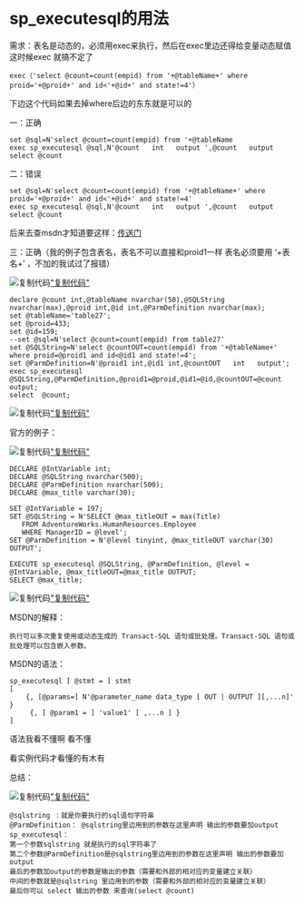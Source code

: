 # sp_executesql的用法

需求：表名是动态的，必须用exec来执行，然后在exec里边还得给变量动态赋值  这时候exec 就搞不定了

```
exec（'select @count=count(empid) from '+@tableName+' where proid='+@proid+' and id<'+@id+' and state!=4'）
```

下边这个代码如果去掉where后边的东东就是可以的

一：正确

```
set @sql=N'select @count=count(empid) from '+@tableName
exec sp_executesql @sql,N'@count   int   output ',@count   output 
select @count
```

二：错误

```
set @sql=N'select @count=count(empid) from '+@tableName+' where proid='+@proid+' and id<'+@id+' and state!=4'
exec sp_executesql @sql,N'@count   int   output ',@count   output 
select @count
```

后来去查msdn才知道要这样：[传送门](http://msdn.microsoft.com/zh-cn/library/ms188001(v=sql.90).aspx)

三：正确（我的例子包含表名，表名不可以直接和proid1一样 表名必须要用 ‘+表名+’ ，不加的我试过了报错）

![复制代码](ad4a6761-011b-47b7-b149-dfa2aec12b58-20220206181450-ji7b7h6.gif)[&quot;复制代码&quot;]("复制代码")

```
declare @count int,@tableName nvarchar(50),@SQLString nvarchar(max),@proid int,@id int,@ParmDefinition nvarchar(max);
set @tableName='table27';
set @proid=433;
set @id=159;
--set @sql=N'select @count=count(empid) from table27'
set @SQLString=N'select @countOUT=count(empid) from '+@tableName+' where proid=@proid1 and id<@id1 and state!=4';
set @ParmDefinition=N'@proid1 int,@id1 int,@countOUT   int   output';
exec sp_executesql @SQLString,@ParmDefinition,@proid1=@proid,@id1=@id,@countOUT=@count   output;
select  @count;
```

![复制代码](ad4a6761-011b-47b7-b149-dfa2aec12b58-20220206181450-smshsm4.gif)[&quot;复制代码&quot;]("复制代码")

官方的例子：

![复制代码](ad4a6761-011b-47b7-b149-dfa2aec12b58-20220206181450-03da5k3.gif)[&quot;复制代码&quot;]("复制代码")

```
DECLARE @IntVariable int;
DECLARE @SQLString nvarchar(500);
DECLARE @ParmDefinition nvarchar(500);
DECLARE @max_title varchar(30);

SET @IntVariable = 197;
SET @SQLString = N'SELECT @max_titleOUT = max(Title) 
   FROM AdventureWorks.HumanResources.Employee
   WHERE ManagerID = @level';
SET @ParmDefinition = N'@level tinyint, @max_titleOUT varchar(30) OUTPUT';

EXECUTE sp_executesql @SQLString, @ParmDefinition, @level = @IntVariable, @max_titleOUT=@max_title OUTPUT;
SELECT @max_title;
```

![复制代码](ad4a6761-011b-47b7-b149-dfa2aec12b58-20220206181450-jiezbob.gif)[&quot;复制代码&quot;]("复制代码")

MSDN的解释：

```
执行可以多次重复使用或动态生成的 Transact-SQL 语句或批处理。Transact-SQL 语句或批处理可以包含嵌入参数。
```

MSDN的语法：

```
sp_executesql [ @stmt = ] stmt
[
    {, [@params=] N'@parameter_name data_type [ OUT | OUTPUT ][,...n]' } 
     {, [ @param1 = ] 'value1' [ ,...n ] }
]
```

语法我看不懂啊 看不懂

看实例代码才看懂的有木有

总结：

![复制代码](ad4a6761-011b-47b7-b149-dfa2aec12b58-20220206181450-3omxrto.gif)[&quot;复制代码&quot;]("复制代码")

```
@sqlstring ：就是你要执行的sql语句字符串
@ParmDefinition： @sqlstring里边用到的参数在这里声明 输出的参数要加output  
sp_executesql： 
第一个参数sqlstring 就是执行的sql字符串了
第二个参数@ParmDefinition是@sqlstring里边用到的参数在这里声明 输出的参数要加output  
最后的参数加output的参数是输出的参数（需要和外部的相对应的变量建立关联）
中间的参数就是@sqlstring 里边用到的参数（需要和外部的相对应的变量建立关联）
最后你可以 select 输出的参数 来查询(select @count)
```
